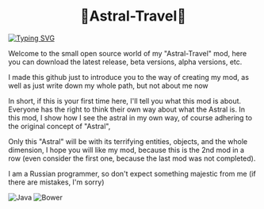 <h1 align="center">🧿Astral-Travel🔮</h1>

[![Typing SVG](https://readme-typing-svg.herokuapp.com?font=Fira+Code&pause=1100&color=13F72F&multiline=true&width=500&height=80&lines=Welcome+to+the+small+open+source+world+of;my+%22Astral-Travel%22+mod)](https://git.io/typing-svg)



Welcome to the small open source world of my "Astral-Travel" mod, here you can download the latest release, beta versions, alpha versions, etc.

I made this github just to introduce you to the way of creating my mod, as well as just write down my whole path, but not about me now

In short, if this is your first time here, I'll tell you what this mod is about. Everyone has the right to think their own way about what the Astral is. In this mod, I show how I see the astral in my own way, of course adhering to the original concept of "Astral",

Only this "Astral" will be with its terrifying entities, objects, and the whole dimension, I hope you will like my mod, because this is the 2nd mod in a row (even consider the first one, because the last mod was not completed).

I am a Russian programmer, so don't expect something majestic from me (if there are mistakes, I'm sorry)





![Java](https://img.shields.io/badge/java-%23ED8B00.svg?style=flat&logo=java&logoColor=white)
<img alt="Bower" src="https://img.shields.io/bower/l/MI">

